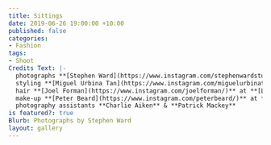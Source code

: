 ```yaml
---
title: Sittings
date: 2019-06-26 19:00:00 +10:00
published: false
categories:
- Fashion
tags:
- Shoot
Credits Text: |-
  photographs **[Stephen Ward](https://www.instagram.com/stephenwardstudio/)**
  styling **[Miguel Urbina Tan](https://www.instagram.com/miguelurbinatan/)**
  hair **[Joel Forman](https://www.instagram.com/joelforman/)** at **[Lion Artist Management](https://www.instagram.com/lionartistmanagement/)**
  make-up **[Peter Beard](https://www.instagram.com/peterbeard/)** at **[The Artist Group](https://www.instagram.com/theartistgroup/)**
  photography assistants **Charlie Aiken** & **Patrick Mackey**
is featured?: true
Blurb: Photographs by Stephen Ward
layout: gallery
---
```


